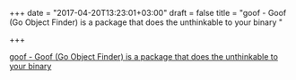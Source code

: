 +++
date = "2017-04-20T13:23:01+03:00"
draft = false
title = "goof - Goof (Go Object Finder) is a package that does the unthinkable to your binary "

+++

<p><a href="https://t.co/oJ3ZOBUf2g">goof - Goof (Go Object Finder) is a package that does the unthinkable to your binary </a></p>